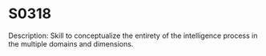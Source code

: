 # S0318
Description: Skill to conceptualize the entirety of the intelligence process in the multiple domains and dimensions.
